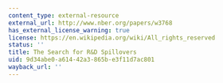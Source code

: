 ```yaml
---
content_type: external-resource
external_url: http://www.nber.org/papers/w3768
has_external_license_warning: true
license: https://en.wikipedia.org/wiki/All_rights_reserved
status: ''
title: The Search for R&D Spillovers
uid: 9d34abe0-a614-42a3-865b-e3f11d7ac801
wayback_url: ''
---
```

